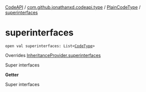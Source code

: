 [CodeAPI](../../index.md) / [com.github.jonathanxd.codeapi.type](../index.md) / [PlainCodeType](index.md) / [superinterfaces](.)

# superinterfaces

`open val superinterfaces: List<`[`CodeType`](../-code-type/index.md)`>`

Overrides [InheritanceProvider.superinterfaces](../-inheritance-provider/superinterfaces.md)

Super interfaces

**Getter**

Super interfaces

